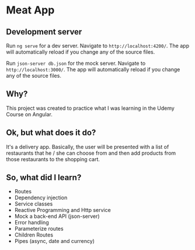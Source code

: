 # Meat App

## Development server

Run `ng serve` for a dev server. Navigate to `http://localhost:4200/`. The app will automatically reload if you change any of the source files.

Run `json-server db.json` for the mock server. Navigate to `http://localhost:3000/`. The app will automatically reload if you change any of the source files.

## Why?

This project was created to practice what I was learning in the Udemy Course on Angular.

## Ok, but what does it do? 

It's a delivery app. 
Basically, the user will be presented with a list of restaurants that he / she can choose from and then add products from those restaurants to the shopping cart.

## So, what did I learn?
- Routes
- Dependency injection
- Service classes
- Reactive Programming and Http service
- Mock a back-end API (json-server)
- Error handling
- Parameterize routes
- Children Routes
- Pipes (async, date and currency)